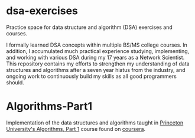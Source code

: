 # dsa-exercises

Practice space for data structure and algorithm (DSA) exercises and courses.

I formally learned DSA concepts within multiple BS/MS college courses. In addition, I accumulated much practical experience studying, implementing, and working with various DSA during my 17 years as a Network Scientist. This repository contains my efforts to strengthen my understanding of data structures and algorithms after a seven year hiatus from the industry, and ongoing work to continuously build my skills as all good programmers should.

# Algorithms-Part1

Implementation of the data structures and algorithms taught in [Princeton University's Algorithms, Part 1](https://www.coursera.org/learn/algorithms-part1) course found on [coursera](https://www.coursera.org/).
